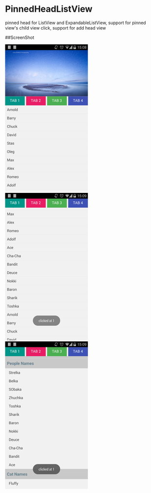 PinnedHeadListView
==================

pinned head for ListView and ExpandableListView, support for pinned view's child view click, support for add head view

##ScreenShot
<div>
<div>
  <img src="https://raw.githubusercontent.com/chenjishi/PinnedHeadListView/master/list1.jpg" 
  alt="usite" height="480" width="270"/>
</div>
<div>
  <img src="https://raw.githubusercontent.com/chenjishi/PinnedHeadListView/master/list2.jpg" 
  alt="usite" height="480" width="270"/>
</div>
<div>
  <img src="https://raw.githubusercontent.com/chenjishi/PinnedHeadListView/master/list3.jpg" 
  alt="usite" height="480" width="270"/>
</div>
</div>
